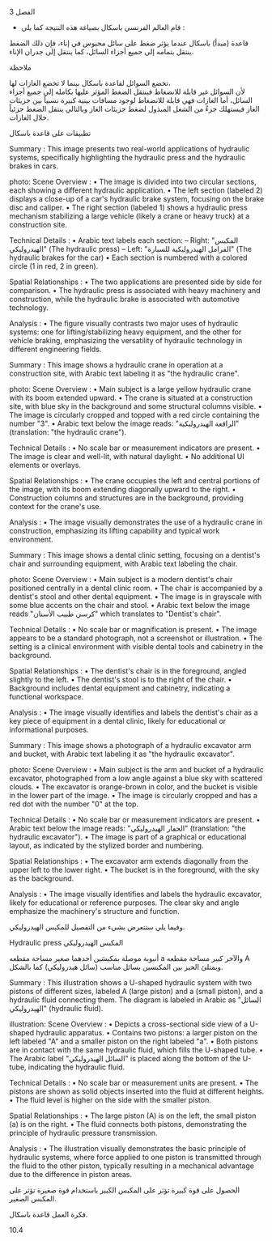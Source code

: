 3
الفصل <!-- text, from page 0 (l=0.852,t=0.033,r=0.925,b=0.074), with ID 8e4f71b5-d96a-4e92-a4e1-9e81d493e393 -->

* قام العالم الفرنسي باسكال بصياغة هذه النتيجة كما يلي : <!-- text, from page 0 (l=0.462,t=0.087,r=0.931,b=0.113), with ID be1eb918-87b5-4a16-84ab-cef3826ab065 -->

قاعدة (مبدأ) باسكال
عندما يؤثر ضغط على سائل محبوس في إناء، فإن ذلك الضغط ينتقل بتمامه إلى جميع أجزاء السائل، كما ينتقل إلى جدران الإناء. <!-- text, from page 0 (l=0.071,t=0.118,r=0.928,b=0.194), with ID ac08c9d7-7b02-4929-a91a-048d5e5ac4f4 -->

ملاحظة

تخضع السوائل لقاعدة باسكال بينما لا تخضع الغازات لها،  
لأن السوائل غير قابلة للانضغاط فينتقل الضغط المؤثر عليها بكامله إلى جميع أجزاء السائل، أما الغازات فهي قابلة للانضغاط لوجود مسافات بينية كبيرة نسبياً بين جزيئات الغاز فيستهلك جزءٌ من الشغل المبذول لضغط جزيئات الغاز وبالتالي ينتقل الضغط جزئياً خلال الغازات. <!-- text, from page 0 (l=0.071,t=0.208,r=0.940,b=0.345), with ID ecf4c461-469a-4e93-9748-1de34d3d7914 -->

تطبيقات على قاعدة باسكال <!-- text, from page 0 (l=0.616,t=0.360,r=0.930,b=0.400), with ID 18a957bd-ba33-4bf7-baac-8bc815b9ab65 -->

Summary : This image presents two real-world applications of hydraulic systems, specifically highlighting the hydraulic press and the hydraulic brakes in cars.

photo:
Scene Overview :
  • The image is divided into two circular sections, each showing a different hydraulic application.
  • The left section (labeled 2) displays a close-up of a car's hydraulic brake system, focusing on the brake disc and caliper.
  • The right section (labeled 1) shows a hydraulic press mechanism stabilizing a large vehicle (likely a crane or heavy truck) at a construction site.

Technical Details :
  • Arabic text labels each section: 
      – Right: "المكبس الهيدروليكي" (The hydraulic press)
      – Left: "الفرامل الهيدروليكية للسيارة" (The hydraulic brakes for the car)
  • Each section is numbered with a colored circle (1 in red, 2 in green).

Spatial Relationships :
  • The two applications are presented side by side for comparison.
  • The hydraulic press is associated with heavy machinery and construction, while the hydraulic brake is associated with automotive technology.

Analysis :
  • The figure visually contrasts two major uses of hydraulic systems: one for lifting/stabilizing heavy equipment, and the other for vehicle braking, emphasizing the versatility of hydraulic technology in different engineering fields. <!-- figure, from page 0 (l=0.579,t=0.406,r=0.921,b=0.585), with ID 85233419-c75d-4b0b-a61b-35c4b3089ab8 -->

Summary : This image shows a hydraulic crane in operation at a construction site, with Arabic text labeling it as "the hydraulic crane".

photo:
Scene Overview :
  • Main subject is a large yellow hydraulic crane with its boom extended upward.
  • The crane is situated at a construction site, with blue sky in the background and some structural columns visible.
  • The image is circularly cropped and topped with a red circle containing the number "3".
  • Arabic text below the image reads: "الرافعة الهيدروليكية" (translation: "the hydraulic crane").

Technical Details :
  • No scale bar or measurement indicators are present.
  • The image is clear and well-lit, with natural daylight.
  • No additional UI elements or overlays.

Spatial Relationships :
  • The crane occupies the left and central portions of the image, with its boom extending diagonally upward to the right.
  • Construction columns and structures are in the background, providing context for the crane's use.

Analysis :
  • The image visually demonstrates the use of a hydraulic crane in construction, emphasizing its lifting capability and typical work environment. <!-- figure, from page 0 (l=0.410,t=0.409,r=0.588,b=0.579), with ID 0940011e-2050-4822-bc92-79186739abe3 -->

Summary : This image shows a dental clinic setting, focusing on a dentist's chair and surrounding equipment, with Arabic text labeling the chair.

photo:
Scene Overview :
  • Main subject is a modern dentist's chair positioned centrally in a dental clinic room.
  • The chair is accompanied by a dentist's stool and other dental equipment.
  • The image is in grayscale with some blue accents on the chair and stool.
  • Arabic text below the image reads "كرسي طبيب الأسنان" which translates to "Dentist's chair".

Technical Details :
  • No scale bar or magnification is present.
  • The image appears to be a standard photograph, not a screenshot or illustration.
  • The setting is a clinical environment with visible dental tools and cabinetry in the background.

Spatial Relationships :
  • The dentist's chair is in the foreground, angled slightly to the left.
  • The dentist's stool is to the right of the chair.
  • Background includes dental equipment and cabinetry, indicating a functional workspace.

Analysis :
  • The image visually identifies and labels the dentist's chair as a key piece of equipment in a dental clinic, likely for educational or informational purposes. <!-- figure, from page 0 (l=0.247,t=0.406,r=0.414,b=0.584), with ID 647b1067-ebdd-437e-bf59-f6fff100ae8d -->

Summary : This image shows a photograph of a hydraulic excavator arm and bucket, with Arabic text labeling it as "the hydraulic excavator".

photo:
Scene Overview :
  • Main subject is the arm and bucket of a hydraulic excavator, photographed from a low angle against a blue sky with scattered clouds.
  • The excavator is orange-brown in color, and the bucket is visible in the lower part of the image.
  • The image is circularly cropped and has a red dot with the number "0" at the top.

Technical Details :
  • No scale bar or measurement indicators are present.
  • Arabic text below the image reads: "الحفار الهيدروليكي" (translation: "the hydraulic excavator").
  • The image is part of a graphical or educational layout, as indicated by the stylized border and numbering.

Spatial Relationships :
  • The excavator arm extends diagonally from the upper left to the lower right.
  • The bucket is in the foreground, with the sky as the background.

Analysis :
  • The image visually identifies and labels the hydraulic excavator, likely for educational or reference purposes. The clear sky and angle emphasize the machinery's structure and function. <!-- figure, from page 0 (l=0.071,t=0.408,r=0.253,b=0.581), with ID 2a729e14-8844-40bd-b8a4-f99d80d84a59 -->

وفيما يلي ستتعرض بشيء من التفصيل للمكبس الهيدروليكي. <!-- text, from page 0 (l=0.438,t=0.595,r=0.931,b=0.625), with ID 67ce7b28-3d7c-45c3-aa2a-3f3c93caabf3 -->

Hydraulic press المكبس الهيدروليكي <!-- text, from page 0 (l=0.513,t=0.635,r=0.931,b=0.670), with ID 354122f2-1268-4670-88af-bab4d6734cdb -->

أنبوبة موصلة بمكبسَين أحدهما صغير مساحة مقطعه a والآخر كبير مساحة مقطعه A ويمتلئ الحيز بين المكبسين بسائل مناسب (سائل هيدروليكي) كما بالشكل. <!-- text, from page 0 (l=0.405,t=0.676,r=0.949,b=0.781), with ID a3dbeec5-66a0-4674-be4e-48521f97a6d1 -->

Summary : This illustration shows a U-shaped hydraulic system with two pistons of different sizes, labeled A (large piston) and a (small piston), and a hydraulic fluid connecting them. The diagram is labeled in Arabic as "السائل الهيدروليكي" (hydraulic fluid).

illustration:
Scene Overview :
  • Depicts a cross-sectional side view of a U-shaped hydraulic apparatus.
  • Contains two pistons: a larger piston on the left labeled "A" and a smaller piston on the right labeled "a".
  • Both pistons are in contact with the same hydraulic fluid, which fills the U-shaped tube.
  • The Arabic label "السائل الهيدروليكي" is placed along the bottom of the U-tube, indicating the hydraulic fluid.

Technical Details :
  • No scale bar or measurement units are present.
  • The pistons are shown as solid objects inserted into the fluid at different heights.
  • The fluid level is higher on the side with the smaller piston.

Spatial Relationships :
  • The large piston (A) is on the left, the small piston (a) is on the right.
  • The fluid connects both pistons, demonstrating the principle of hydraulic pressure transmission.

Analysis :
  • The illustration visually demonstrates the basic principle of hydraulic systems, where force applied to one piston is transmitted through the fluid to the other piston, typically resulting in a mechanical advantage due to the difference in piston areas. <!-- figure, from page 0 (l=0.075,t=0.659,r=0.344,b=0.773), with ID 8be3f32e-b950-4e39-9e8a-85ad434abd00 -->

الحصول على قوة كبيرة تؤثر على المكبس الكبير باستخدام قوة صغيرة تؤثر على المكبس الصغير. <!-- text, from page 0 (l=0.135,t=0.785,r=0.952,b=0.842), with ID 502bea39-e890-4dbe-bec9-2bc4fb991bdd -->

فكرة العمل
قاعدة باسكال. <!-- text, from page 0 (l=0.752,t=0.854,r=0.947,b=0.896), with ID 7d9d0b89-02a5-4e54-9ef4-ff776f2d9fd4 -->

$10.4$ <!-- marginalia, from page 0 (l=0.869,t=0.921,r=0.923,b=0.950), with ID 057b2306-3458-4eed-bd0f-64859e43434e -->